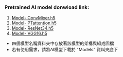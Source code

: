 ### Pretrained AI model donwload link:

1. [Model- ConvMixer.h5](https://drive.google.com/file/d/1ObnXOz3Jiw0r8RYh0RsqJZkS0kpiGMU7/view?usp=share_link)
2. [Model- PTattention.h5](https://drive.google.com/file/d/1LQnas_7xMqckz4toXr3bUcdeOkHkQK6T/view?usp=share_link)
3. [Model- ResNet34.h5](https://drive.google.com/file/d/1yn5k0ATopZ_0bC6uBjBHGKaRUVbwkMU8/view?usp=share_link)
4. [Model- VGG16.h5](https://drive.google.com/file/d/1gmLjj1dZwU2T3VmmKpXdS98GIocNz5ko/view?usp=share_link)

* 四個模型名稱資料夾中存放著該模型的架構與組成圖檔
* 若有使用需求，請將AI模型下載於 "Models" 資料夾底下
